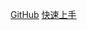 <!--
 * @Author: yuanzhen
 * @Date: 2023-02-28 16:48:43
 * @LastEditTime: 2023-09-12 09:21:59
 * @FilePath: \openCV-doc-zh\docs\_coverpage.md
 * @Description: 
--

![logo](./img/opencv-logo-small.png)

# OpenCV.js `<small>`v3.x `</small>`

> 一个前端OpenCV库

<!-- - 简单、轻便 (压缩后 ~21kB)
- 无需生成 html 文件
- 众多主题 -->

[GitHub](https://github.com/moqi-y/openCV.js-doc-zh)
[快速上手](#opencvjs简介)
